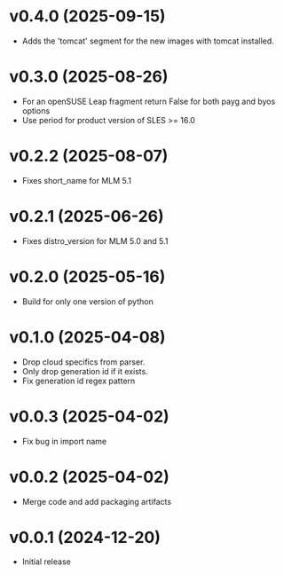 v0.4.0 (2025-09-15)
======

- Adds the 'tomcat' segment for the new images with tomcat installed.

v0.3.0 (2025-08-26)
======

- For an openSUSE Leap fragment return False for both payg and byos options
- Use period for product version of SLES >= 16.0

v0.2.2 (2025-08-07)
======

- Fixes short_name for MLM 5.1

v0.2.1 (2025-06-26)
======

- Fixes distro_version for MLM 5.0 and 5.1

v0.2.0 (2025-05-16)
======

- Build for only one version of python

v0.1.0 (2025-04-08)
======

- Drop cloud specifics from parser.
- Only drop generation id if it exists.
- Fix generation id regex pattern

v0.0.3 (2025-04-02)
======

- Fix bug in import name

v0.0.2 (2025-04-02)
======

- Merge code and add packaging artifacts

v0.0.1 (2024-12-20)
======

- Initial release
